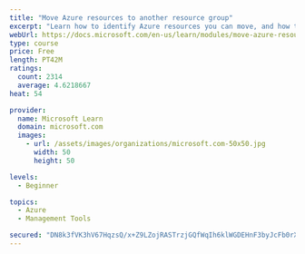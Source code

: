 ```yaml
---
title: "Move Azure resources to another resource group"
excerpt: "Learn how to identify Azure resources you can move, and how to move them to a new resource group."
webUrl: https://docs.microsoft.com/en-us/learn/modules/move-azure-resources-another-resource-group/
type: course
price: Free
length: PT42M
ratings:
  count: 2314
  average: 4.6218667
heat: 54

provider:
  name: Microsoft Learn
  domain: microsoft.com
  images:
    - url: /assets/images/organizations/microsoft.com-50x50.jpg
      width: 50
      height: 50

levels:
  - Beginner

topics:
  - Azure
  - Management Tools

secured: "DN8k3fVK3hV67HqzsQ/x+Z9LZojRASTrzjGQfWqIh6klWGDEHnF3byJcFb0rXl5Ck1r9MwgzDgnJAHRYcp8iLyz/j5vPz9itZqslCQw+tdf3dOWOtimAw1WNl2iBdVui3BUFWQTWOnx8XL4rFM23XPvythlmAhaVvqWVkJ4HqzQ64c3/oO1uUkxhWPpWeeo3/WNk/YBWGVkkkSzXmnwWrpv04nFJVFNXFzVEsV+moQ32Ujp6UH6ShQGMJMCO1cpARhRnsSdY98LjPnbfKiEDpt6f9hqvpSms4G+BNLFUwTqbGOfgBePMBtK15Aw7e09wXK6Oa4g7F1nbi8HNxWM4gd636aHTxMP8Fi9tgnlHiSzuB9CPl4Adapo1uuVC0DR3Ck6Dk9OKe7xnnXj17ty8NmY9bu0SeL9xFeLa0YAuoro=;Ayv7EWCPNGY0BiXAeq1h4g=="
---
```


